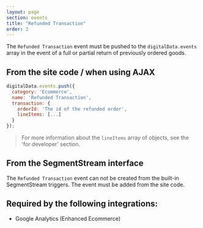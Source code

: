 ```yaml
---
layout: page
section: events
title: "Refunded Transaction"
order: 2
---
```

The `Refunded Transaction` event must be pushed to the `digitalData.events` array in the event of a full or partial return of previously ordered goods.

## From the site code / when using AJAX
```javascript
digitalData.events.push({
  category: 'Ecommerce',
  name: 'Refunded Transaction',
  transaction: {
    orderId: 'The id of the refunded order',
    lineItems: [...]
  }
});
```
> For more information about the `lineItems` array of  objects, see the 'for developer' section.

## From the SegmentStream interface
The `Refunded Transaction` event can not be created from the built-in SegmentStream triggers. The event must be added from the site code.

## Required by the following integrations:
* Google Analytics (Enhanced Ecommerce)
